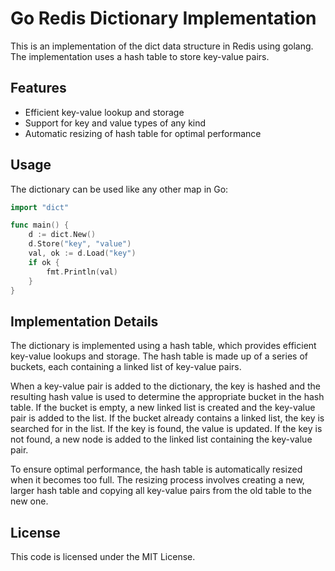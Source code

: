 

# Go Redis Dictionary Implementation

This is an implementation of the dict data structure in Redis using golang. The implementation uses a hash table to store key-value pairs.

## Features

- Efficient key-value lookup and storage
- Support for key and value types of any kind
- Automatic resizing of hash table for optimal performance

## Usage

The dictionary can be used like any other map in Go:

```go
import "dict"

func main() {
    d := dict.New()
    d.Store("key", "value")
    val, ok := d.Load("key")
    if ok {
        fmt.Println(val)
    }
}
```

## Implementation Details

The dictionary is implemented using a hash table, which provides efficient key-value lookups and storage. The hash table is made up of a series of buckets, each containing a linked list of key-value pairs.

When a key-value pair is added to the dictionary, the key is hashed and the resulting hash value is used to determine the appropriate bucket in the hash table. If the bucket is empty, a new linked list is created and the key-value pair is added to the list. If the bucket already contains a linked list, the key is searched for in the list. If the key is found, the value is updated. If the key is not found, a new node is added to the linked list containing the key-value pair.

To ensure optimal performance, the hash table is automatically resized when it becomes too full. The resizing process involves creating a new, larger hash table and copying all key-value pairs from the old table to the new one.

## License

This code is licensed under the MIT License.
